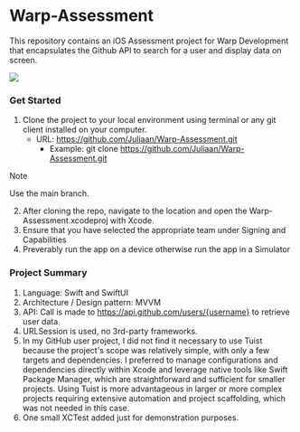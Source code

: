 # Warp-Assessment
This repository contains an iOS Assessment project for Warp Development that encapsulates the Github API to search for a user and display data on screen.

![](https://github.com/Juliaan/Warp-Assessment/blob/main/ScreenRecording.gif)

### Get Started

1. Clone the project to your local environment using terminal or any git client installed on your computer.
   - URL: https://github.com/Juliaan/Warp-Assessment.git
     - Example: git clone https://github.com/Juliaan/Warp-Assessment.git
> [!NOTE]
> Use the main branch.    

2. After cloning the repo, navigate to the location and open the Warp-Assessment.xcodeproj with Xcode.
3. Ensure that you have selected the appropriate team under Signing and Capabilities
4. Preverably run the app on a device otherwise run the app in a Simulator
  
### Project Summary

1. Language: Swift and SwiftUI
2. Architecture / Design pattern: MVVM
3. API: Call is made to https://api.github.com/users/{username} to retrieve user data.
4. URLSession is used, no 3rd-party frameworks.
5. In my GitHub user project, I did not find it necessary to use Tuist because the project's scope was relatively simple, with only a few targets and dependencies. I preferred to manage configurations and dependencies directly within Xcode and leverage native tools like Swift Package Manager, which are straightforward and sufficient for smaller projects. Using Tuist is more advantageous in larger or more complex projects requiring extensive automation and project scaffolding, which was not needed in this case.
6. One small XCTest added just for demonstration purposes.
   
